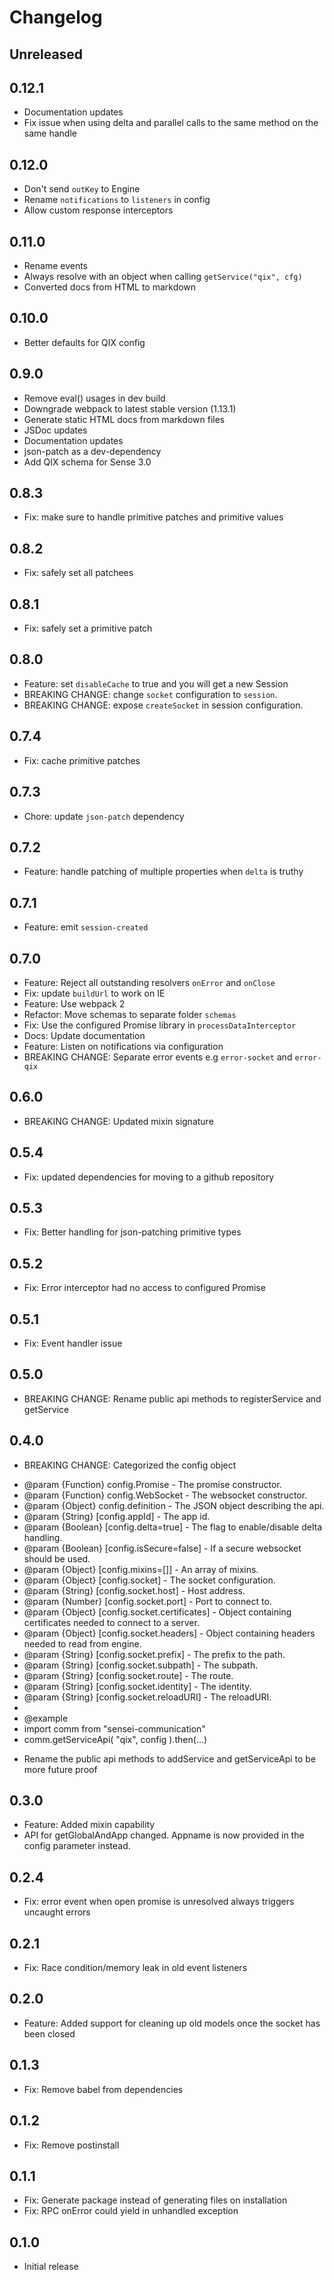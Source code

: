 # Changelog

## Unreleased

## 0.12.1

- Documentation updates
- Fix issue when using delta and parallel calls to the same method on the same handle

## 0.12.0

- Don't send `outKey` to Engine
- Rename `notifications` to `listeners` in config
- Allow custom response interceptors

## 0.11.0

- Rename events
- Always resolve with an object when calling `getService("qix", cfg)`
- Converted docs from HTML to markdown

## 0.10.0

- Better defaults for QIX config

## 0.9.0

- Remove eval() usages in dev build
- Downgrade webpack to latest stable version (1.13.1)
- Generate static HTML docs from markdown files
- JSDoc updates
- Documentation updates
- json-patch as a dev-dependency
- Add QIX schema for Sense 3.0

## 0.8.3

- Fix: make sure to handle primitive patches and primitive values

## 0.8.2

- Fix: safely set all patchees

## 0.8.1

- Fix: safely set a primitive patch

## 0.8.0

- Feature: set `disableCache` to true and you will get a new Session
- BREAKING CHANGE: change `socket` configuration to `session`.
- BREAKING CHANGE: expose `createSocket` in session configuration.

## 0.7.4

- Fix: cache primitive patches

## 0.7.3

- Chore: update `json-patch` dependency

## 0.7.2

- Feature: handle patching of multiple properties when `delta` is truthy

## 0.7.1

- Feature: emit `session-created`

## 0.7.0

- Feature: Reject all outstanding resolvers `onError` and `onClose`
- Fix: update `buildUrl` to work on IE
- Feature: Use webpack 2
- Refactor: Move schemas to separate folder `schemas`
- Fix: Use the configured Promise library in `processDataInterceptor`
- Docs: Update documentation
- Feature: Listen on notifications via configuration
- BREAKING CHANGE: Separate error events e.g `error-socket` and `error-qix`

## 0.6.0

- BREAKING CHANGE: Updated mixin signature

## 0.5.4

- Fix: updated dependencies for moving to a github repository

## 0.5.3

- Fix: Better handling for json-patching primitive types

## 0.5.2

- Fix: Error interceptor had no access to configured Promise

## 0.5.1

- Fix: Event handler issue

## 0.5.0

- BREAKING CHANGE: Rename public api methods to registerService and getService

## 0.4.0

- BREAKING CHANGE: Categorized the config object

* @param {Function} config.Promise - The promise constructor.
* @param {Function} config.WebSocket - The websocket constructor.
* @param {Object} config.definition - The JSON object describing the api.
* @param {String} [config.appId] - The app id.
* @param {Boolean} [config.delta=true] - The flag to enable/disable delta handling.
* @param {Boolean} [config.isSecure=false] - If a secure websocket should be used.
* @param {Object} [config.mixins=[]] - An array of mixins.
* @param {Object} [config.socket] - The socket configuration.
* @param {String} [config.socket.host] - Host address.
* @param {Number} [config.socket.port] - Port to connect to.
* @param {Object} [config.socket.certificates] - Object containing certificates needed to connect to a server.
* @param {Object} [config.socket.headers] - Object containing headers needed to read from engine.
* @param {String} [config.socket.prefix] - The prefix to the path.
* @param {String} [config.socket.subpath] - The subpath.
* @param {String} [config.socket.route] - The route.
* @param {String} [config.socket.identity] - The identity.
* @param {String} [config.socket.reloadURI] - The reloadURI.
*
* @example
* import comm from "sensei-communication"
* comm.getServiceApi( "qix", config ).then(...)

- Rename the public api methods to addService and getServiceApi to be more future proof

## 0.3.0

- Feature: Added mixin capability
- API for getGlobalAndApp changed. Appname is now provided in the config parameter instead.

## 0.2.4

- Fix: error event when open promise is unresolved always triggers uncaught errors

## 0.2.1

- Fix: Race condition/memory leak in old event listeners

## 0.2.0

- Feature: Added support for cleaning up old models once the socket has been closed

## 0.1.3

- Fix: Remove babel from dependencies

## 0.1.2

- Fix: Remove postinstall

## 0.1.1

- Fix: Generate package instead of generating files on installation
- Fix: RPC onError could yield in unhandled exception

## 0.1.0

- Initial release
